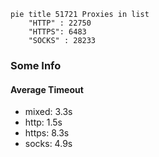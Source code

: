 
```mermaid
pie title 51721 Proxies in list
    "HTTP" : 22750
    "HTTPS": 6483
    "SOCKS" : 28233
```

### Some Info
#### Average Timeout

- mixed: 3.3s
- http: 1.5s
- https: 8.3s
- socks: 4.9s